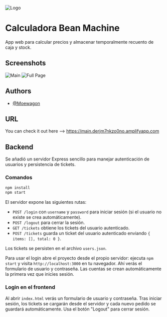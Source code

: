 
![Logo](https://static.wikia.nocookie.net/gtawiki/images/f/fc/TheBeanMachine-GTA4-logo.png/revision/latest?cb=20150506225838)


# Calculadora Bean Machine

App web para calcular precios y almacenar temporalmente recuento de caja y stock.

## Screenshots

![Main](https://i.ibb.co/qmNSGHB/image.png)
![Full Page](https://i.ibb.co/KWbNqg3/image.png)

## Authors

- [@Moewagon](https://github.com/Moewagon)


## URL

You can check it out here --> https://main.derjm7nkzo0no.amplifyapp.com

## Backend

Se añadió un servidor Express sencillo para manejar autenticación de usuarios y persistencia de tickets.

### Comandos

```bash
npm install
npm start
```

El servidor expone las siguientes rutas:

- `POST /login` con `username` y `password` para iniciar sesión (si el usuario no existe se crea automáticamente).
- `POST /logout` para cerrar la sesión.
- `GET /tickets` obtiene los tickets del usuario autenticado.
- `POST /tickets` guarda un ticket del usuario autenticado enviando `{ items: [], total: 0 }`.

Los tickets se persisten en el archivo `users.json`.

Para usar el login abre el proyecto desde el propio servidor: ejecuta `npm start` y visita `http://localhost:3000` en tu navegador. Ahí verás el formulario de usuario y contraseña. Las cuentas se crean automáticamente la primera vez que inicies sesión.

### Login en el frontend

Al abrir `index.html` verás un formulario de usuario y contraseña.
Tras iniciar sesión, los tickets se cargarán desde el servidor y cada nuevo pedido se guardará automáticamente. Usa el botón "Logout" para cerrar sesión.
